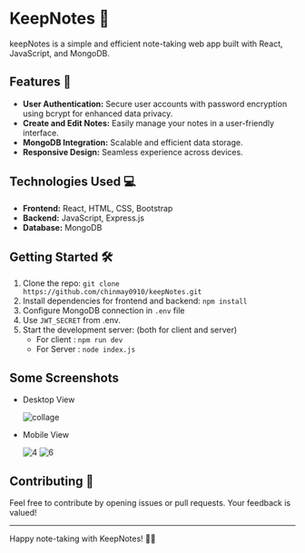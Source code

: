 # KeepNotes 📝
keepNotes is a simple and efficient note-taking web app built with React, JavaScript, and MongoDB.

## Features 🚀
- **User Authentication:** Secure user accounts with password encryption using bcrypt for enhanced data privacy.
- **Create and Edit Notes:** Easily manage your notes in a user-friendly interface.
- **MongoDB Integration:** Scalable and efficient data storage.
- **Responsive Design:** Seamless experience across devices.

## Technologies Used 💻
- **Frontend:** React, HTML, CSS, Bootstrap
- **Backend:** JavaScript, Express.js
- **Database:** MongoDB

## Getting Started 🛠️
1. Clone the repo: `git clone https://github.com/chinmay0910/keepNotes.git`
2. Install dependencies for frontend and backend: `npm install`
3. Configure MongoDB connection in `.env` file
4. Use `JWT_SECRET` from .env. 
5. Start the development server: (both for client and server)
   - For client : `npm run dev`
   - For Server : `node index.js`

## Some Screenshots
- Desktop View
  
  ![collage](https://github.com/chinmay0910/keepNotes/assets/78205628/eea2e5e5-1800-42fe-8c1b-f7e2cda458dd)
  
- Mobile View

  ![4](https://github.com/chinmay0910/keepNotes/assets/78205628/96e30ee5-23a3-4019-a13d-bbe721b456d7)
  ![6](https://github.com/chinmay0910/keepNotes/assets/78205628/acf4fcd3-9970-41f5-97f5-0b73f80363cc)

## Contributing 🤝
Feel free to contribute by opening issues or pull requests. Your feedback is valued!



---

Happy note-taking with KeepNotes! 🚀✨
